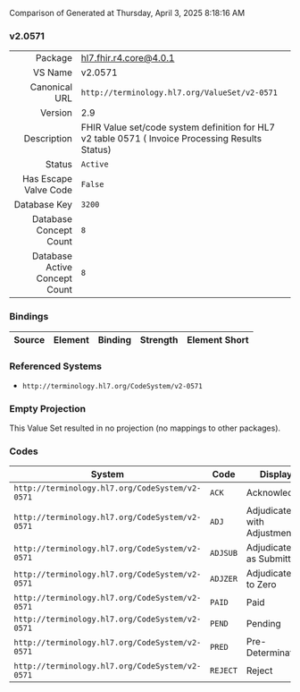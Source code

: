 Comparison of 
Generated at Thursday, April 3, 2025 8:18:16 AM

### v2.0571

|      |     |
| ---: | --- |
| Package | hl7.fhir.r4.core@4.0.1 |
| VS Name | v2.0571 |
| Canonical URL | `http://terminology.hl7.org/ValueSet/v2-0571` |
| Version | 2.9 |
| Description | FHIR Value set/code system definition for HL7 v2 table 0571 ( Invoice Processing Results Status) |
| Status | `Active` |
| Has Escape Valve Code | `False` |
| Database Key | `3200` |
| Database Concept Count | `8` |
| Database Active Concept Count | `8` |
### Bindings

| Source | Element | Binding | Strength | Element Short |
| ------ | ------- | ------- | -------- | ------------- |

### Referenced Systems

* `http://terminology.hl7.org/CodeSystem/v2-0571`
### Empty Projection

This Value Set resulted in no projection (no mappings to other packages).

### Codes

| System | Code | Display |
| ------ | ---- | ------- |
| `http://terminology.hl7.org/CodeSystem/v2-0571` | `ACK` | Acknowledge |
| `http://terminology.hl7.org/CodeSystem/v2-0571` | `ADJ` | Adjudicated with Adjustments |
| `http://terminology.hl7.org/CodeSystem/v2-0571` | `ADJSUB` | Adjudicated as Submitted |
| `http://terminology.hl7.org/CodeSystem/v2-0571` | `ADJZER` | Adjudicated to Zero |
| `http://terminology.hl7.org/CodeSystem/v2-0571` | `PAID` | Paid |
| `http://terminology.hl7.org/CodeSystem/v2-0571` | `PEND` | Pending |
| `http://terminology.hl7.org/CodeSystem/v2-0571` | `PRED` | Pre-Determination |
| `http://terminology.hl7.org/CodeSystem/v2-0571` | `REJECT` | Reject |
